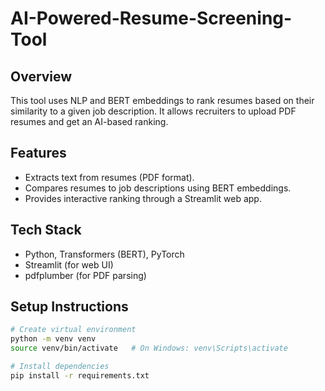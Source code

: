 # AI-Powered-Resume-Screening-Tool

## **Overview**
This tool uses NLP and BERT embeddings to rank resumes based on their similarity to a given job description. It allows recruiters to upload PDF resumes and get an AI-based ranking.

## **Features**
- Extracts text from resumes (PDF format).
- Compares resumes to job descriptions using BERT embeddings.
- Provides interactive ranking through a Streamlit web app.

## **Tech Stack**
- Python, Transformers (BERT), PyTorch
- Streamlit (for web UI)
- pdfplumber (for PDF parsing)

## **Setup Instructions**
```bash
# Create virtual environment
python -m venv venv
source venv/bin/activate   # On Windows: venv\Scripts\activate

# Install dependencies
pip install -r requirements.txt
